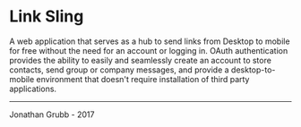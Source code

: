 # Link Sling

A web application that serves as a hub to send links from Desktop to mobile for free without the need for an account or logging in. OAuth authentication provides the ability to easily and seamlessly create an account to store contacts, send group or company messages, and provide a desktop-to-mobile environment that doesn't require installation of third party applications.

---

Jonathan Grubb - 2017